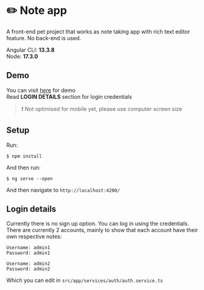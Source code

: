 # ✏️ Note app

A front-end pet project that works as note taking app with rich text editor feature. No back-end is used.

Angular CLI: **13.3.8** </br>
Node: **17.3.0**

## Demo

You can visit [here](https://hafizuddinsharif.github.io/angular-note-app/login) for demo </br>
Read **LOGIN DETAILS** section for login credentials
> ❗ Not optimised for mobile yet, please use computer screen size

## Setup

Run:

```
$ npm install
```
And then run:

```
$ ng serve --open
```
And then navigate to `http://localhost:4200/`

## Login details

Currently there is no sign up option. You can log in using the credentials. There are currently 2 accounts, mainly to show that each account have their own respective notes:

```
Username: admin1
Password: admin1
```
```
Username: admin2
Password: admin2 
```

Which you can edit in `src/app/services/auth/auth.service.ts`